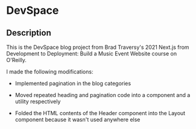 # DevSpace

## Description

This is the DevSpace blog project from Brad Traversy's 2021 Next.js from Development to Deployment: Build a Music Event Website course on O'Reilly.

I made the following modifications:

- Implemented pagination in the blog categories

- Moved repeated heading and pagination code into a component and a utility respectively

- Folded the HTML contents of the Header component into the Layout component because it wasn't used anywhere else
